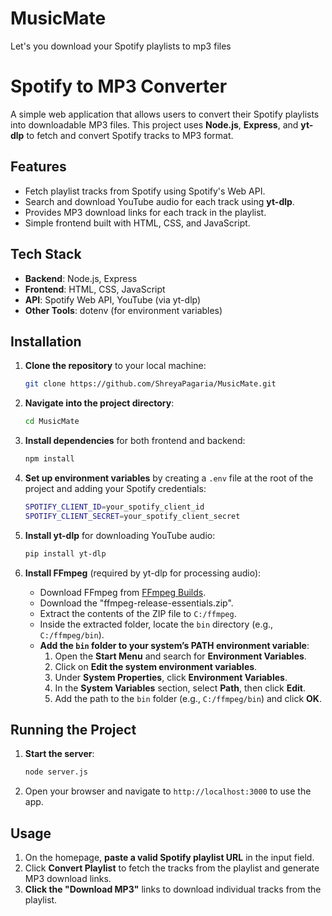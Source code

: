 # MusicMate
Let's you download your Spotify playlists to mp3 files
# Spotify to MP3 Converter

A simple web application that allows users to convert their Spotify playlists into downloadable MP3 files. This project uses **Node.js**, **Express**, and **yt-dlp** to fetch and convert Spotify tracks to MP3 format.

## Features

- Fetch playlist tracks from Spotify using Spotify's Web API.
- Search and download YouTube audio for each track using **yt-dlp**.
- Provides MP3 download links for each track in the playlist.
- Simple frontend built with HTML, CSS, and JavaScript.

## Tech Stack

- **Backend**: Node.js, Express
- **Frontend**: HTML, CSS, JavaScript
- **API**: Spotify Web API, YouTube (via yt-dlp)
- **Other Tools**: dotenv (for environment variables)

## Installation

1. **Clone the repository** to your local machine:

    ```bash
    git clone https://github.com/ShreyaPagaria/MusicMate.git
    ```

2. **Navigate into the project directory**:

    ```bash
    cd MusicMate
    ```

3. **Install dependencies** for both frontend and backend:

    ```bash
    npm install
    ```
   
4. **Set up environment variables** by creating a `.env` file at the root of the project and adding your Spotify credentials:

    ```bash
    SPOTIFY_CLIENT_ID=your_spotify_client_id
    SPOTIFY_CLIENT_SECRET=your_spotify_client_secret
    ```

5. **Install yt-dlp** for downloading YouTube audio:

    ```bash
    pip install yt-dlp
    ```
    
6. **Install FFmpeg** (required by yt-dlp for processing audio):
   - Download FFmpeg from [FFmpeg Builds](https://www.gyan.dev/ffmpeg/builds/).
   - Download the "ffmpeg-release-essentials.zip".
   - Extract the contents of the ZIP file to `C:/ffmpeg`.
   - Inside the extracted folder, locate the `bin` directory (e.g., `C:/ffmpeg/bin`).
   - **Add the `bin` folder to your system’s PATH environment variable**:
     1. Open the **Start Menu** and search for **Environment Variables**.
     2. Click on **Edit the system environment variables**.
     3. Under **System Properties**, click **Environment Variables**.
     4. In the **System Variables** section, select **Path**, then click **Edit**.
     5. Add the path to the `bin` folder (e.g., `C:/ffmpeg/bin`) and click **OK**.
## Running the Project


1. **Start the server**:

    ```bash
    node server.js
    ```

2. Open your browser and navigate to `http://localhost:3000` to use the app.

## Usage

1. On the homepage, **paste a valid Spotify playlist URL** in the input field.
2. Click **Convert Playlist** to fetch the tracks from the playlist and generate MP3 download links.
3. **Click the "Download MP3"** links to download individual tracks from the playlist.



